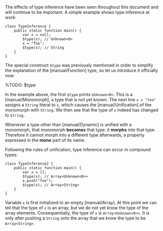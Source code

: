 The effects of type inference have been seen throughout this document and will continue to be important. A simple example shows type inference at work:

```
class TypeInference {
	public static function main() {
		var x = null;
		$type(x); // Unknown<0>
		x = "foo";
		$type(x); // String
	}
}
```
The special construct `$type` was previously mentioned in order to simplify the explanation of the [manual/Function] type, so let us introduce it officially now:

%TODO: $type


In the example above, the first `$type` prints `Unknown<0>`. This is a [manual/Monomorph], a type that is not yet known. The next line `x = "foo"` assigns a `String` literal to `x`, which causes the [manual/Unification] of the monomorph with `String`. We then see that the type of `x` indeed has changed to `String`.

Whenever a type other than [manual/Dynamic] is unified with a monomorph, that monomorph **becomes** that type: it **morphs** into that type. Therefore it cannot morph into a different type afterwards, a property expressed in the **mono** part of its name.

Following the rules of unification, type inference can occur in compound types:

```
class TypeInference2 {
	public static function main() {
		var x = [];
		$type(x); // Array<Unknown<0>>
		x.push("foo");
		$type(x); // Array<String>
	}
}
```
Variable `x` is first initialized to an empty [manual/Array]. At this point we can tell that the type of `x` is an array, but we do not yet know the type of the array elements. Consequentially, the type of `x` is `Array<Unknown<0>>`. It is only after pushing a `String` onto the array that we know the type to be `Array<String>`.